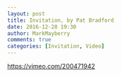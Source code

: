 ```yaml
---
layout: post
title: Invitation, by Pat Bradford
date: 2016-12-28 19:30
author: MarkMayberry
comments: true
categories: [Invitation, Video]
---
```

https://vimeo.com/200471942
